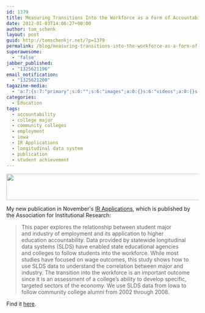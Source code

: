 ```yaml
---
id: 1379
title: Measuring Transitions Into the Workforce as a Form of Accountability
date: 2012-01-03T14:06:27+00:00
author: tom_schenk
layout: post
guid: http://tomschenkjr.net/?p=1379
permalink: /blog/measuring-transitions-into-the-workforce-as-a-form-of-accountability/
superawesome:
  - 'false'
jabber_published:
  - "1325621196"
email_notification:
  - "1325621200"
tagazine-media:
  - 'a:7:{s:7:"primary";s:0:"";s:6:"images";a:0:{}s:6:"videos";a:0:{}s:11:"image_count";s:1:"0";s:6:"author";s:6:"176156";s:7:"blog_id";s:7:"8375094";s:9:"mod_stamp";s:19:"2012-01-03 20:06:27";}'
categories:
  - Education
tags:
  - accountability
  - college major
  - community colleges
  - employment
  - iowa
  - IR Applications
  - longitudinal data system
  - publication
  - student achievement
---
```

<a href="http://tomschenkjr.net/wordpress/wp-content/uploads/2012/01/air-bannder.png"><img class="aligncenter size-full wp-image-1468" title="air-banner" src="http://tomschenkjr.net/wordpress/wp-content/uploads/2012/01/air-bannder.png" alt="" width="600" height="69" /></a>

My new publication in November's <a href="http://www3.airweb.org/?page=566">IR Applications</a>, which is published by the Association for Institutional Research:
<blockquote>This paper explores the relationship between student major and industry of employment and its application to higher education accountability. Data provided by statewide longitudinal data systems (SLDS) have enabled state educational agencies and colleges to follow students into the workforce. While most studies have focused on wage outcomes, this study shows how to use SLDS data to understand the correlation between major and industry. The transition into the workforce is an important outcome since it is an assessment of a college’s ability to develop specific, targeted sectors of the economy. We use SLDS data from Iowa to follow community college alumni from 2002 through 2008.</blockquote>
Find it <a href="http://www3.airweb.org/images/irapps32.pdf">here</a>.